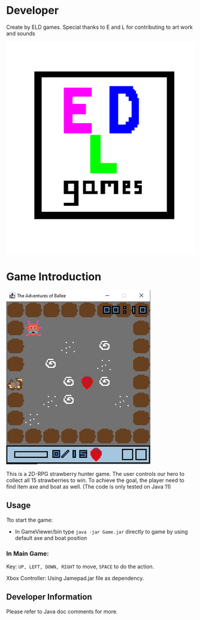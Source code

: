 # Developer

Create by ELD games. Special thanks to E and L for contributing to art work and sounds

![logo](logo.gif)

# Game Introduction

![title](title.JPG)

This is a 2D-RPG strawberry hunter game. The user controls our hero to collect all 15 strawberries to win. To achieve the goal, the player need to find item axe and boat as well.  (The code is only tested on Java 11)

## Usage

Tto start the game:

* In GameViewer/bin type `java -jar Game.jar` directly to game by using default axe and boat position

### In Main Game:

Key: `UP, LEFT, DOWN, RIGHT` to move, `SPACE` to do the action.

Xbox Controller: Using Jamepad.jar file as dependency.

## Developer Information

Please refer to Java doc comments for more.
